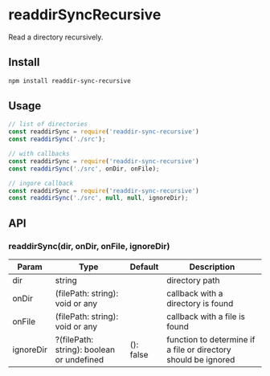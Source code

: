 # readdirSyncRecursive

Read a directory recursively.

## Install

```bash
npm install readdir-sync-recursive
```

## Usage

```js
// list of directories
const readdirSync = require('readdir-sync-recursive')
const readdirSync('./src');

// with callbacks
const readdirSync = require('readdir-sync-recursive')
const readdirSync('./src', onDir, onFile);

// ingore callback
const readdirSync = require('readdir-sync-recursive')
const readdirSync('./src', null, null, ignoreDir);
```

## API

### readdirSync(dir, onDir, onFile, ignoreDir)

| Param     | Type                                      | Default   | Description                                                    |
| --------- | ----------------------------------------- | --------- | -------------------------------------------------------------- |
| dir       | string                                    |           | directory path                                                 |
| onDir     | (filePath: string): void or any           |           | callback with a directory is found                             |
| onFile    | (filePath: string): void or any           |           | callback with a file is found                                  |
| ignoreDir | ?(filePath: string): boolean or undefined | (): false | function to determine if a file or directory should be ignored |
